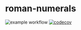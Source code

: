 # roman-numerals
![example workflow](https://github.com/NathanPo/roman-numerals/actions/workflows/build.yml/badge.svg)
[![codecov](https://codecov.io/gh/NathanPo/roman-numerals/branch/main/graph/badge.svg?token=3V4OA5DSXS)](https://codecov.io/gh/NathanPo/roman-numerals)
